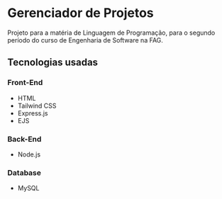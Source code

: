 # Gerenciador de Projetos

Projeto para a matéria de Linguagem de Programação, para o segundo período do curso de Engenharia de Software na FAG.

## Tecnologias usadas

### Front-End

- HTML
- Tailwind CSS
- Express.js
- EJS

### Back-End

- Node.js

### Database

- MySQL
